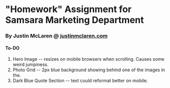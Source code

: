 # "Homework" Assignment for Samsara Marketing Department

### By Justin McLaren @ [justinmclaren.com](https://justinmclaren.com)

#### To-DO

1. Hero Image -- resizes on mobile browsers when scrolling. Causes some weird jumpiness.
2. Photo Grid -- 2px blue background showing behind one of the images in the.
3. Dark Blue Quote Section -- text could reformat better on mobile.
